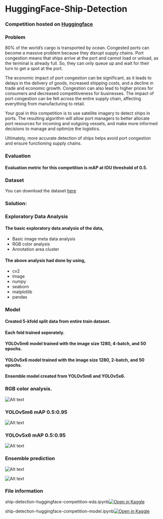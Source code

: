 # HuggingFace-Ship-Detection

### Competition hosted on <a href="https://hf.co/spaces/competitions/ship-detection">Huggingface</a>

### Problem
80% of the world’s cargo is transported by ocean. Congested ports can become a massive problem because they disrupt supply chains. Port congestion means that ships arrive at the port and cannot load or unload, as the terminal is already full. So, they can only queue up and wait for their turn to get a spot at the port.

The economic impact of port congestion can be significant, as it leads to delays in the delivery of goods, increased shipping costs, and a decline in trade and economic growth. Congestion can also lead to higher prices for consumers and decreased competitiveness for businesses. The impact of port congestion can be felt across the entire supply chain, affecting everything from manufacturing to retail.

Your goal in this competition is to use satellite imagery to detect ships in ports. The resulting algorithm will allow port managers to better allocate port resources for incoming and outgoing vessels, and make more informed decisions to manage and optimize the logistics.

Ultimately, more accurate detection of ships helps avoid port congestion and ensure functioning supply chains.

### Evaluation
#### Evaluation metric for this competition is mAP at IOU threshold of 0.5.

### Dataset

You can download the dataset <a href="https://huggingface.co/datasets/datadrivenscience/ship-detection">here</a>    

### Solution:

### Exploratory Data Analysis
#### The basic exploratory data analysis of the data,
* Basic image meta data analysis
* RGB color analysis
* Annotation area cluster
#### The above analysis had done by using,
* cv2 
* Image
* numpy
* seaborn
* matplotlib
* pandas

### Model
#### Created 5-kfold split data from entire train dataset.
#### Each fold trained seperately.
#### YOLOv5m6 model trained with the image size 1280, 4-batch, and 50 epochs.
#### YOLOv5x6 model trained with the image size 1280, 2-batch, and 50 epochs.
#### Ensemble model created from YOLOv5m6 and YOLOv5x6.

### RGB color analysis. 

![Alt text](https://github.com/hariprasath-v/HuggingFace-Ship-Detection/blob/main/EDA%20and%20Model%20interpretation%20visualization/RGB%20color%20analysis.PNG)


### YOLOv5m6 mAP 0.5:0.95

![Alt text](https://github.com/hariprasath-v/HuggingFace-Ship-Detection/blob/main/EDA%20and%20Model%20interpretation%20visualization/mAP_0.5-0.95__yolov5m6_1280px_batch_4_5_fold.png)

### YOLOv5x6 mAP 0.5:0.95

![Alt text](https://github.com/hariprasath-v/HuggingFace-Ship-Detection/blob/main/EDA%20and%20Model%20interpretation%20visualization/mAP_0.5-0.95__yolov5x6_1280px_batch_2_5_fold.png)

### Ensemble prediction

![Alt text](https://github.com/hariprasath-v/HuggingFace-Ship-Detection/blob/main/EDA%20and%20Model%20interpretation%20visualization/9.png)

![Alt text](https://github.com/hariprasath-v/HuggingFace-Ship-Detection/blob/main/EDA%20and%20Model%20interpretation%20visualization/103.png)


### File information

ship-detection-huggingface-competition-eda.ipynb[![Open in Kaggle](https://img.shields.io/static/v1?label=&message=Open%20in%20Kaggle&labelColor=grey&color=blue&logo=kaggle)](https://www.kaggle.com/code/hari141v/ship-detection-huggingface-competition-eda)
 
ship-detection-huggingface-competition-model.ipynb[![Open in Kaggle](https://img.shields.io/static/v1?label=&message=Open%20in%20Kaggle&labelColor=grey&color=blue&logo=kaggle)](https://www.kaggle.com/code/hari141v/ship-detection-huggingface-competition-model)
 
 
   
        

